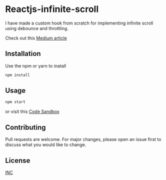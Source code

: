 # Reactjs-infinite-scroll

I have made a custom hook from scratch for implementing infinite scroll using debounce and throttling.

Check out this [Medium article](https://rajc1729.medium.com/create-a-production-ready-infinite-scrolling-in-react-js-using-power-of-debounce-throttle-and-38afa645ef4d)

## Installation

Use the npm or yarn to inatall

```bash
npm install
```

## Usage

```bash
npm start
```
or visit this [Code Sandbox](https://codesandbox.io/s/github/rajc1729/Reactjs-infinite-scroll/tree/master/)

## Contributing
Pull requests are welcome. For major changes, please open an issue first to discuss what you would like to change.


## License
[INC](http://opensource.org/licenses/ISC)
